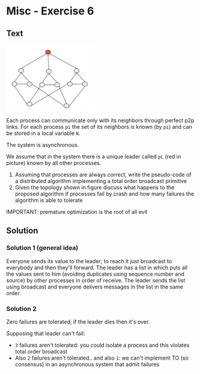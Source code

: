 # Misc - Exercise 6

## Text

![](../../res/img/246.png)

Each process can communicate only with its neighbors through perfect p2p links. For each process `pi` the set of its neighbors is known (by `pi`) and can be stored in a local variable `N`.

The system is asynchronous.

We assume that in the system there is a unique leader called `pL` (red in picture) known by all other processes.

1. Assuming that processes are always correct, write the pseudo-code of a distributed algorithm implementing a total order broadcast primitive
2. Given the topology shown in figure discuss what happens to the proposed algorithm if processes fail by crash and how many failures the algorithm is able to tolerate

IMPORTANT: premature optimization is the root of all evil

## Solution

### Solution 1 (general idea)

Everyone sends its value to the leader; to reach it just broadcast to everybody and then they'll forward. The leader has a list in which puts all the values sent to him (avoiding duplicates using sequence number and source) by other processes in order of receive. The leader sends the list using broadcast and everyone delivers messages in the list in the same order.

### Solution 2

Zero failures are tolerated; if the leader dies then it's over.

Supposing that leader can't fail:
- `3` failures aren't tolerated: you could isolate a process and this violates total order broadcast
- Also `2` failures aren't tolerated.. and also `1`: we can't implement TO (so consensus) in an asynchronous system that admit failures